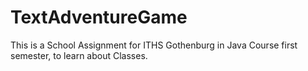 # TextAdventureGame
This is a School Assignment for ITHS Gothenburg in Java Course first semester, to learn about Classes.
